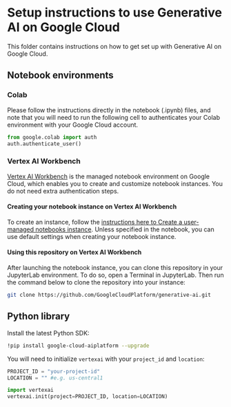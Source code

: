 # Setup instructions to use Generative AI on Google Cloud

This folder contains instructions on how to get set up with Generative AI on Google Cloud.

## Notebook environments

### Colab

Please follow the instructions directly in the notebook (.ipynb) files, and note that you will need to run the following cell to authenticates your Colab environment with your Google Cloud account.

```py
from google.colab import auth
auth.authenticate_user()
```

### Vertex AI Workbench

[Vertex AI Workbench](https://cloud.google.com/vertex-ai-workbench) is the managed notebook environment on Google Cloud, which enables you to create and customize notebook instances. You do not need extra authentication steps.

#### Creating your notebook instance on Vertex AI Workbench

To create an instance, follow the [instructions here to Create a user-managed notebooks instance](https://cloud.google.com/vertex-ai/docs/workbench/user-managed/create-new). Unless specified in the notebook, you can use default settings when creating your notebook instance.

#### Using this repository on Vertex AI Workbench

After launching the notebook instance, you can clone this repository in your JupyterLab environment. To do so, open a Terminal in JupyterLab. Then run the command below to clone the repository into your instance:

```sh
git clone https://github.com/GoogleCloudPlatform/generative-ai.git
```

## Python library

Install the latest Python SDK:

```sh
!pip install google-cloud-aiplatform --upgrade
```

You will need to initialize `vertexai` with your `project_id` and `location`:

```py
PROJECT_ID = "your-project-id"
LOCATION = "" #e.g. us-central1

import vertexai
vertexai.init(project=PROJECT_ID, location=LOCATION)
```
